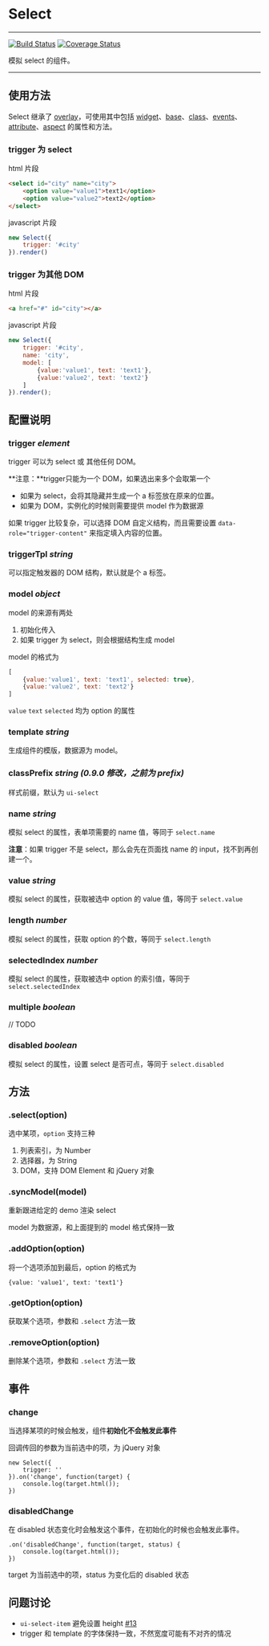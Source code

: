 # Select

---

[![Build Status](https://secure.travis-ci.org/aralejs/select.png)](https://travis-ci.org/aralejs/select)
[![Coverage Status](https://coveralls.io/repos/aralejs/select/badge.png?branch=master)](https://coveralls.io/r/aralejs/select)

模拟 select 的组件。

---

## 使用方法

Select 继承了 [overlay](http://aralejs.org/overlay/)，可使用其中包括 [widget](http://aralejs.org/widget/)、[base](http://aralejs.org/base/)、[class](http://aralejs.org/class/)、[events](http://aralejs.org/events/)、[attribute](http://aralejs.org/base/docs/attribute.html)、[aspect](http://aralejs.org/base/docs/aspect.html) 的属性和方法。

### trigger 为 select

html 片段

```html
<select id="city" name="city">
    <option value="value1">text1</option>
    <option value="value2">text2</option>
</select>
```

javascript 片段

```js
new Select({
    trigger: '#city'
}).render()
```

### trigger 为其他 DOM

html 片段

```html
<a href="#" id="city"></a>
```

javascript 片段

```js
new Select({
    trigger: '#city',
    name: 'city',
    model: [
        {value:'value1', text: 'text1'},
        {value:'value2', text: 'text2'}
    ]
}).render();
```


## 配置说明

### trigger *element*

trigger 可以为 select 或 其他任何 DOM。

**注意：**trigger只能为一个 DOM，如果选出来多个会取第一个

* 如果为 select，会将其隐藏并生成一个 a 标签放在原来的位置。
* 如果为 DOM，实例化的时候则需要提供 model 作为数据源

如果 trigger 比较复杂，可以选择 DOM 自定义结构，而且需要设置 `data-role="trigger-content"` 来指定填入内容的位置。

### triggerTpl *string*

可以指定触发器的 DOM 结构，默认就是个 a 标签。

### model *object*

model 的来源有两处

1. 初始化传入
2. 如果 trigger 为 select，则会根据结构生成 model

model 的格式为

```javascript
[
    {value:'value1', text: 'text1', selected: true},
    {value:'value2', text: 'text2'}
]
```

`value` `text` `selected` 均为 option 的属性

### template *string*

生成组件的模版，数据源为 model。

### classPrefix *string* _(0.9.0 修改，之前为 prefix)_

样式前缀，默认为 `ui-select`

### name *string*

模拟 select 的属性，表单项需要的 name 值，等同于 `select.name`

**注意**：如果 trigger 不是 select，那么会先在页面找 name 的 input，找不到再创建一个。

### value *string*

模拟 select 的属性，获取被选中 option 的 value 值，等同于 `select.value`

### length *number*

模拟 select 的属性，获取 option 的个数，等同于 `select.length`

### selectedIndex *number*

模拟 select 的属性，获取被选中 option 的索引值，等同于 `select.selectedIndex`

### multiple *boolean*

// TODO

### disabled *boolean*

模拟 select 的属性，设置 select 是否可点，等同于 `select.disabled`

## 方法

### .select(option)

选中某项，`option` 支持三种

1. 列表索引，为 Number
2. 选择器，为 String
3. DOM，支持 DOM Element 和 jQuery 对象

### .syncModel(model)

重新跟进给定的 demo 渲染 select

model 为数据源，和上面提到的 model 格式保持一致

### .addOption(option)

将一个选项添加到最后，option 的格式为

```
{value: 'value1', text: 'text1'}
```

### .getOption(option)

获取某个选项，参数和 `.select` 方法一致

### .removeOption(option)

删除某个选项，参数和 `.select` 方法一致

## 事件

### change

当选择某项的时候会触发，组件**初始化不会触发此事件**

回调传回的参数为当前选中的项，为 jQuery 对象

```
new Select({
    trigger: ''
}).on('change', function(target) {
    console.log(target.html());
})
```

### disabledChange

在 disabled 状态变化时会触发这个事件，在初始化的时候也会触发此事件。

```
.on('disabledChange', function(target, status) {
    console.log(target.html());
})
```

target 为当前选中的项，status 为变化后的 disabled 状态

## 问题讨论

- `ui-select-item` 避免设置 height [#13](https://github.com/aralejs/select/issues/13)
- trigger 和 template 的字体保持一致，不然宽度可能有不对齐的情况
